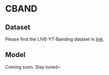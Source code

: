 # CBAND

## Dataset
Please find the LIVE-YT-Banding dataset in [link](https://drive.google.com/drive/u/0/folders/1WBbD9QWfKuirTZGNlZIxAe7X1RmWlzJw).

## Model
Coming soon. Stay tuned~
